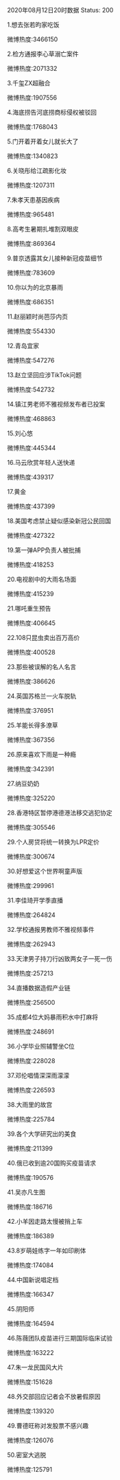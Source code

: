2020年08月12日20时数据
Status: 200

1.想去张若昀家吃饭

微博热度:3466150

2.检方通报李心草溺亡案件

微博热度:2071332

3.千玺ZX超融合

微博热度:1907556

4.海底捞告河底捞商标侵权被驳回

微博热度:1768043

5.门开着开着女儿就长大了

微博热度:1340823

6.关晓彤给江疏影化妆

微博热度:1207311

7.朱孝天患基因疾病

微博热度:965481

8.高考生暑期扎堆割双眼皮

微博热度:869364

9.普京透露其女儿接种新冠疫苗细节

微博热度:783609

10.你以为的北京暴雨

微博热度:686351

11.赵丽颖时尚芭莎内页

微博热度:554330

12.青岛宜家

微博热度:547276

13.赵立坚回应涉TikTok问题

微博热度:542732

14.镇江男老师不雅视频发布者已投案

微博热度:468863

15.刘心悠

微博热度:445344

16.马云欣赏年轻人送快递

微博热度:439317

17.黄金

微博热度:437399

18.美国考虑禁止疑似感染新冠公民回国

微博热度:427322

19.第一弹APP负责人被批捕

微博热度:418253

20.电视剧中的大雨名场面

微博热度:415239

21.哪吒重生预告

微博热度:406645

22.108只昆虫卖出百万高价

微博热度:400528

23.那些被误解的名人名言

微博热度:386626

24.英国苏格兰一火车脱轨

微博热度:376951

25.羊能长得多潦草

微博热度:367356

26.原来喜欢下雨是一种瘾

微博热度:342391

27.纳豆奶奶

微博热度:325220

28.香港特区暂停港德港法移交逃犯协定

微博热度:305546

29.个人房贷将统一转换为LPR定价

微博热度:300674

30.好想爱这个世界啊童声版

微博热度:299961

31.李佳琦开学季直播

微博热度:264824

32.学校通报男教师不雅视频事件

微博热度:262943

33.天津男子持刀行凶致两女子一死一伤

微博热度:257213

34.直播数据造假产业链

微博热度:256500

35.成都4位大妈暴雨积水中打麻将

微博热度:248691

36.小学毕业照辅警坐C位

微博热度:228028

37.邓伦唱情深深雨濛濛

微博热度:226593

38.大雨里的故宫

微博热度:225784

39.各个大学研究出的美食

微博热度:211399

40.俄已收到逾20国购买疫苗请求

微博热度:190576

41.吴亦凡生图

微博热度:186716

42.小羊因走路太慢被捎上车

微博热度:186389

43.8岁萌娃练字一年如印刷体

微博热度:174084

44.中国新说唱定档

微博热度:166347

45.阴阳师

微博热度:164594

46.陈薇团队疫苗进行三期国际临床试验

微博热度:163222

47.朱一龙民国风大片

微博热度:151628

48.外交部回应记者会不放暑假原因

微博热度:139320

49.曹德旺称对发股票不感兴趣

微博热度:126076

50.密室大逃脱

微博热度:125791

